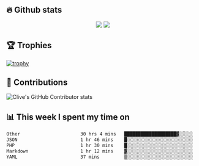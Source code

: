 ## &#128293; Github stats

<!-- GitHub Readme Streak Stats - https://github.com/DenverCoder1/github-readme-streak-stats -->
<p align="center">

<picture>
  <source 
    srcset="https://github-readme-stats.vercel.app/api?username=clivewalkden&count_private=true&show_icons=true&theme=darcula"
    media="(prefers-color-scheme: dark)"
  />
  <source
    srcset="https://github-readme-stats.vercel.app/api?username=clivewalkden&count_private=true&show_icons=true&theme=calm"
    media="(prefers-color-scheme: light), (prefers-color-scheme: no-preference)"
  />
  <img src="https://github-readme-stats.vercel.app/api?username=clivewalkden&count_private=true&show_icons=true&theme=darcula" />
</picture>

<a href="https://git.io/streak-stats" target="_blank">
  <img src="http://github-readme-streak-stats.herokuapp.com?user=clivewalkden&theme=darcula&date_format=j%20M%5B%20Y%5D" />
</a>

</p>

## &#127942; Trophies
[![trophy](https://github-profile-trophy.vercel.app/?username=clivewalkden&theme=onedark)](https://github.com/clivewalkden/github-profile-trophy)

## &#129309; Contributions
![Clive's GitHub Contributor stats](https://github-contributor-stats.vercel.app/api?username=clivewalkden)

## &#128202; This week I spent my time on
<!--START_SECTION:waka-->

```txt
Other                      30 hrs 4 mins   ███████████████████▓░░░░░   78.48 %
JSON                       1 hr 46 mins    █░░░░░░░░░░░░░░░░░░░░░░░░   04.62 %
PHP                        1 hr 30 mins    █░░░░░░░░░░░░░░░░░░░░░░░░   03.93 %
Markdown                   1 hr 12 mins    ▓░░░░░░░░░░░░░░░░░░░░░░░░   03.14 %
YAML                       37 mins         ▒░░░░░░░░░░░░░░░░░░░░░░░░   01.62 %
```

<!--END_SECTION:waka-->
